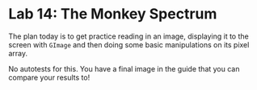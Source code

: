# Lab 14: The Monkey Spectrum

The plan today is to get practice reading in an image, displaying it to the screen with `GImage` and then doing some basic manipulations on its pixel array.

No autotests for this. You have a final image in the guide that you can compare your results to!
